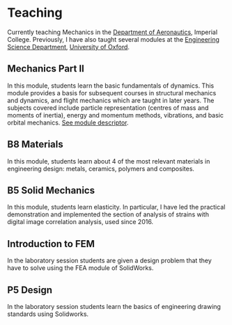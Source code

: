 # Teaching


Currently teaching Mechanics in the [Department of Aeronautics](https://www.imperial.ac.uk/aeronautics/), Imperial College.
Previously, I have also taught several modules at the [Engineering Science Department](https://www.eng.ox.ac.uk/), [University of Oxford](http://www.ox.ac.uk/). 

## Mechanics Part II
In this  module, students learn the basic fundamentals of dynamics. This module provides a basis for subsequent courses in structural mechanics and dynamics, and flight mechanics which are taught in later years. The subjects covered include particle representation (centres of mass and moments of inertia), energy and momentum methods, vibrations, and basic orbital mechanics. [See module descriptor](https://www.imperial.ac.uk/aeronautics/study/ug/current-students/modules/?module=AERO40007&year=22_23).

## B8 Materials

In this module, students learn about 4 of the most relevant materials in engineering design: metals, ceramics, polymers and composites.

## B5 Solid Mechanics
In this module, students learn elasticity. In particular, I have led the practical demonstration and implemented the section of analysis of strains with digital image correlation analysis, used since 2016.

## Introduction to FEM
In the laboratory session students are given a design problem that they have to solve using the FEA module of SolidWorks.

## P5 Design
In the laboratory session students learn the basics of engineering drawing standards using Solidworks.
